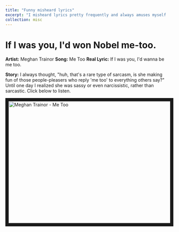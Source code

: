 ```yaml
---
title: "Funny misheard lyrics"
excerpt: "I misheard lyrics pretty frequently and always amuses myself and folks around me. Then one day I thought, well, I might as well keep a log to amuse myself later and hopefully bring some laughter to more folks. Be aware! Bad jokes ahead!"
collection: misc
---
```


If I was you, I'd won Nobel me-too.
========
**Artist:** Meghan Trainor
**Song:** Me Too
**Real Lyric:** If I was you, I'd wanna be me too.

**Story:** I always thought, "huh, that's a rare type of sarcasm, is she making fun of those people-pleasers who reply 'me too' to everything others say?" Until one day I realized she was sassy or even narcissistic, rather than sarcastic. Click below to listen.

<a href="http://www.youtube.com/watch?feature=player_embedded&v=qDRORgoZxZU" target="_blank"><img src="http://img.youtube.com/vi/qDRORgoZxZU/0.jpg" alt="Meghan Trainor - Me Too" width="640" height="380" border="10" /></a>
